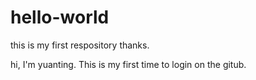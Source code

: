 # hello-world
this is my first respository thanks.

hi, I'm yuanting. This is my first time to login on the gitub.
